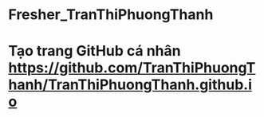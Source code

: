 # Fresher_TranThiPhuongThanh
# Tạo trang GitHub cá nhân https://github.com/TranThiPhuongThanh/TranThiPhuongThanh.github.io

